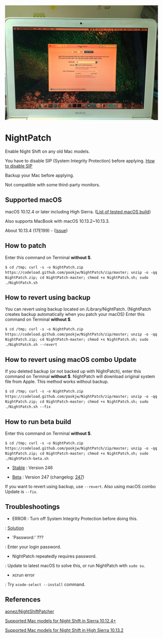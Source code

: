 ![Image](imgae.jpg)

# NightPatch

Enable Night Shift on any old Mac models.

You have to disable SIP (System Integrity Protection) before applying. [How to disable SIP](http://apple.stackexchange.com/a/209530)

Backup your Mac before applying.

Not compatible with some third-party monitors.

## Supported macOS

macOS 10.12.4 or later including High Sierra. ([List of tested macOS build](list.md))

Also supports MacBook with macOS 10.13.2~10.13.3.

About 10.13.4 (17E199) - ([Issue](https://github.com/pookjw/NightPatch/issues/5))

## How to patch

Enter this command on Terminal **without $**.

`$ cd /tmp; curl -s -o NightPatch.zip https://codeload.github.com/pookjw/NightPatch/zip/master; unzip -o -qq NightPatch.zip; cd NightPatch-master; chmod +x NightPatch.sh; sudo ./NightPatch.sh`

## How to revert using backup

You can revert using backup located on /Library/NightPatch. (NightPatch creates backup automatically when you patch your macOS) Enter this command on Terminal **without $**.

`$ cd /tmp; curl -s -o NightPatch.zip https://codeload.github.com/pookjw/NightPatch/zip/master; unzip -o -qq NightPatch.zip; cd NightPatch-master; chmod +x NightPatch.sh; sudo ./NightPatch.sh --revert`

## How to revert using macOS combo Update

If you deleted backup (or not backed up with NightPatch), enter this command on Terminal **without $**. NightPatch will download original system file from Apple. This method works without backup.

`$ cd /tmp; curl -s -o NightPatch.zip https://codeload.github.com/pookjw/NightPatch/zip/master; unzip -o -qq NightPatch.zip; cd NightPatch-master; chmod +x NightPatch.sh; sudo ./NightPatch.sh --fix`

## How to run beta build

Enter this command on Terminal **without $**.

`$ cd /tmp; curl -s -o NightPatch.zip https://codeload.github.com/pookjw/NightPatch/zip/master; unzip -o -qq NightPatch.zip; cd NightPatch-master; chmod +x NightPatch.sh; sudo ./NightPatch-beta.sh`

- [Stable](https://github.com/pookjw/NightPatch/blob/master/NightPatch.sh) : Version 246

- [Beta](https://github.com/pookjw/NightPatch/blob/master/NightPatch-beta.sh) : Version 247 (changelog: [247](https://github.com/pookjw/NightPatch/commit/31e078eba8bd7bb437d7ef54c8e16c1b79631631))

If you want to revert using backup, use `--revert`. Also using macOS combo Update is `--fix`.

## Troubleshootings

- ERROR : Turn off System Integrity Protection before doing this.

: [Solution](http://apple.stackexchange.com/a/209530)

- 'Password:' ???

: Enter your login password.

- NightPatch repeatedly requires password.

: Update to latest macOS to solve this, or run NightPatch with `sudo su`.

- xcrun error

: Try `xcode-select --install` command.

## References

[aonez/NightShiftPatcher](https://github.com/aonez/NightShiftPatcher)

[Supported Mac models for Night Shift in Sierra 10.12.4+](https://pikeralpha.wordpress.com/2017/01/30/4398/)

[Supported Mac models for Night Shift in High Sierra 10.13.2](https://pikeralpha.wordpress.com/2017/11/06/supported-mac-models-for-night-shift-in-high-sierra-10-13-2/)

